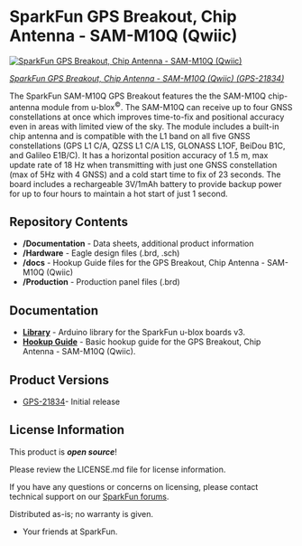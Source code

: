 SparkFun GPS Breakout, Chip Antenna - SAM-M10Q (Qwiic)
========================================

[![SparkFun GPS Breakout, Chip Antenna - SAM-M10Q (Qwiic)](https://cdn.sparkfun.com/assets/parts/2/1/6/6/4/21834-_GPS-_01.jpg)](https://www.sparkfun.com/products/21834)

[*SparkFun GPS Breakout, Chip Antenna - SAM-M10Q (Qwiic) (GPS-21834)*](https://www.sparkfun.com/products/21834)

The SparkFun SAM-M10Q GPS Breakout features the the SAM-M10Q chip-antenna module from u-blox<sup>&copy;</sup>. The SAM-M10Q can receive up to four GNSS constellations at once which improves time-to-fix and positional accuracy even in areas with limited view of the sky. The module includes a built-in chip antenna and is compatible with the L1 band on all five GNSS constellations (GPS L1 C/A, QZSS L1 C/A L1S, GLONASS L1OF, BeiDou B1C, and Galileo E1B/C). It has a horizontal position accuracy of 1.5 m, max update rate of 18 Hz when transmitting with just one GNSS constellation (max of 5Hz with 4 GNSS) and a cold start time to fix of 23 seconds. The board includes a rechargeable 3V/1mAh battery to provide backup power for up to four hours to maintain a hot start of just 1 second.

Repository Contents
-------------------

* **/Documentation** - Data sheets, additional product information
* **/Hardware** - Eagle design files (.brd, .sch)
* **/docs** - Hookup Guide files for the GPS Breakout, Chip Antenna - SAM-M10Q (Qwiic)
* **/Production** - Production panel files (.brd)

Documentation
--------------
* **[Library](https://github.com/sparkfun/SparkFun_u-blox_GNSS_v3)** - Arduino library for the SparkFun u-blox boards v3.
* **[Hookup Guide](https://docs.sparkfun.com/SparkFun_u-blox_SAM-M10Q)** - Basic hookup guide for the GPS Breakout, Chip Antenna - SAM-M10Q (Qwiic).

Product Versions
----------------
* [GPS-21834](https://www.sparkfun.com/products/21834)- Initial release

License Information
-------------------

This product is _**open source**_! 

Please review the LICENSE.md file for license information. 

If you have any questions or concerns on licensing, please contact technical support on our [SparkFun forums](https://forum.sparkfun.com/viewforum.php?f=152).

Distributed as-is; no warranty is given.

- Your friends at SparkFun.
